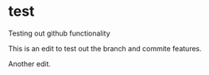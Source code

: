 # test
Testing out github functionality

This is an edit to test out the branch and commite features.

Another edit.
